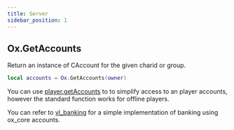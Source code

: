 ```yaml
---
title: Server
sidebar_position: 1
---
```


## Ox.GetAccounts

Return an instance of CAccount for the given charid or group.

```lua
local accounts = Ox.GetAccounts(owner)
```

You can use [player.getAccounts](../../Player/Server/methods.md#playergetaccounts) to to simplify access to an player accounts, however the standard function works for offline players.


You can refer to [vl_banking](https://github.com/Volumed/vl_banking) for a simple implementation of banking using ox_core accounts.

